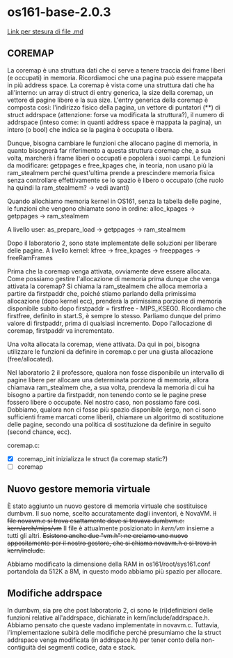 # os161-base-2.0.3

[Link per stesura di file .md](https://chat.openai.com/share/b8d52ceb-4b52-4795-b3ed-1d0a377be42b)

## COREMAP
La coremap è una struttura dati che ci serve a tenere traccia dei frame liberi (e occupati) in memoria. Ricordiamoci che una pagina può essere mappata in più address space.
La coremap è vista come una struttura dati che ha all'interno: un array di struct di entry generica, la size della coremap, un vettore di pagine libere e la sua size.
L'entry generica della coremap è composta così: l'indirizzo fisico della pagina, un vettore di puntatori (**) di struct addrspace (attenzione: forse va modificata la struttura?),
il numero di addrspace (inteso come: in quanti address space è mappata la pagina), un intero (o bool) che indica se la pagina è occupata o libera.

Dunque, bisogna cambiare le funzioni che allocano pagine di memoria, in quanto bisognerà far riferimento a questa struttura coremap che, a sua volta, marcherà i frame liberi o occupati e popolerà i suoi campi. Le funzioni da modificare: getppages e free_kpages che, in teoria, non usano più la ram_stealmem perché quest'ultima prende a prescindere memoria fisica senza controllare effettivamente se lo spazio è libero o occupato (che ruolo ha quindi la ram_stealmem? -> vedi avanti)

Quando allochiamo memoria kernel in OS161, senza la tabella delle pagine, le funzioni che vengono chiamate sono in ordine:
alloc_kpages -> getppages -> ram_stealmem

A livello user:
as_prepare_load -> getppages -> ram_stealmem

Dopo il laboratorio 2, sono state implementate delle soluzioni per liberare delle pagine.
A livello kernel:
kfree -> free_kpages -> freeppages -> freeRamFrames

Prima che la coremap venga attivata, ovviamente deve essere allocata. Come possiamo gestire l'allocazione di memoria prima dunque che venga attivata la coremap?
Si chiama la ram_stealmem che alloca memoria a partire da firstpaddr che, poiché stiamo parlando della primissima allocazione (dopo kernel ecc), prenderà la
primissima porzione di memoria disponibile subito dopo firstpaddr = firstfree - MIPS_KSEG0. Ricordiamo che firstfree, definito in start.S, è sempre lo stesso.
Parliamo dunque del primo valore di firstpaddr, prima di qualsiasi incremento. Dopo l'allocazione di coremap, firstpaddr va incrementato.

Una volta allocata la coremap, viene attivata. Da qui in poi, bisogna utilizzare le funzioni da definire in coremap.c per una giusta allocazione (free/allocated).

Nel laboratorio 2 il professore, qualora non fosse disponibile un intervallo di pagine libere per allocare una determinata porzione di memoria, allora chiamava
ram_stealmem che, a sua volta, prendeva la memoria di cui ha bisogno a partire da firstpaddr, non tenendo conto se le pagine prese fossero libere o occupate. Nel nostro caso, non possiamo fare così. Dobbiamo, qualora non ci fosse più spazio disponibile (ergo, non ci sono sufficienti frame marcati come liberi), chiamare  un
algoritmo di sostituzione delle pagine, secondo una politica di sostituzione da definire in seguito (second chance, ecc).

coremap.c:
- [x] coremap_init inizializza le struct (la coremap static?)
- [ ] coremap

## Nuovo gestore memoria virtuale

È stato aggiunto un nuovo gestore di memoria virtuale che sostituisce dumbvm. Il suo nome, scelto accuratamente dagli inventori, è NovaVM. ~~Il file novavm.c si trova esattamente dove si trovava dumbvm.c: kern/arch/mips/vm~~
Il file è attualmente posizionato in *kern/vm* insieme a tutti gli altri.
~~Esistono anche due "vm.h": ne creiamo uno nuovo appositamente per il nostro gestore, che si chiama novavm.h e si trova in kern/include.~~

Abbiamo modificato la dimensione della RAM in os161/root/sys161.conf portandola da 512K a 8M, in questo modo abbiamo più spazio per allocare.







## Modifiche addrspace

In dumbvm, sia pre che post laboratorio 2, ci sono le (ri)definizioni delle funzioni relative all'addrspace, dichiarate in kern/include/addrspace.h. Abbiamo pensato che queste vadano implementate in novavm.c.
Tuttavia, l'implementazione subirà delle modifiche perché presumiamo che la struct addrspace venga modificata (in addrspace.h) per tener conto della non-contiguità dei segmenti codice, data e stack. 




